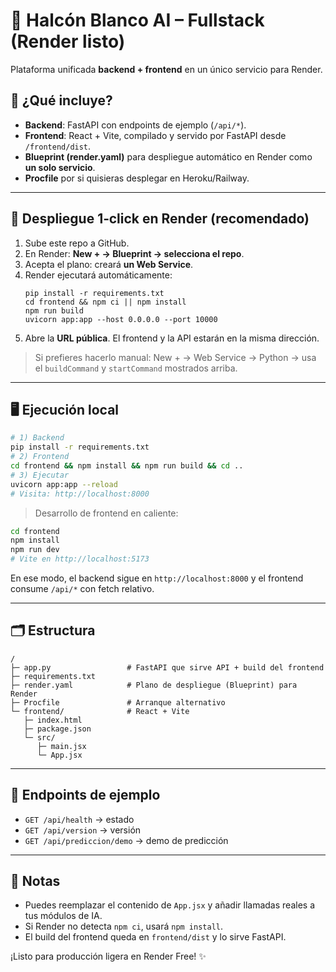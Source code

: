 # 🦅 Halcón Blanco AI – Fullstack (Render listo)

Plataforma unificada **backend + frontend** en un único servicio para Render.

## 🚀 ¿Qué incluye?
- **Backend**: FastAPI con endpoints de ejemplo (`/api/*`).
- **Frontend**: React + Vite, compilado y servido por FastAPI desde `/frontend/dist`.
- **Blueprint (render.yaml)** para despliegue automático en Render como **un solo servicio**.
- **Procfile** por si quisieras desplegar en Heroku/Railway.

---

## 🔧 Despliegue 1‑click en Render (recomendado)
1. Sube este repo a GitHub.
2. En Render: **New + → Blueprint → selecciona el repo**.
3. Acepta el plano: creará **un Web Service**.
4. Render ejecutará automáticamente:
   ```
   pip install -r requirements.txt
   cd frontend && npm ci || npm install
   npm run build
   uvicorn app:app --host 0.0.0.0 --port 10000
   ```
5. Abre la **URL pública**. El frontend y la API estarán en la misma dirección.

> Si prefieres hacerlo manual: New + → Web Service → Python → usa el `buildCommand` y `startCommand` mostrados arriba.

---

## 🖥️ Ejecución local
```bash
# 1) Backend
pip install -r requirements.txt
# 2) Frontend
cd frontend && npm install && npm run build && cd ..
# 3) Ejecutar
uvicorn app:app --reload
# Visita: http://localhost:8000
```

> Desarrollo de frontend en caliente:
```bash
cd frontend
npm install
npm run dev
# Vite en http://localhost:5173
```
En ese modo, el backend sigue en `http://localhost:8000` y el frontend consume `/api/*` con fetch relativo.

---

## 🗂️ Estructura
```
/
├─ app.py                 # FastAPI que sirve API + build del frontend
├─ requirements.txt
├─ render.yaml            # Plano de despliegue (Blueprint) para Render
├─ Procfile               # Arranque alternativo
└─ frontend/              # React + Vite
   ├─ index.html
   ├─ package.json
   └─ src/
      ├─ main.jsx
      └─ App.jsx
```

---

## 🔗 Endpoints de ejemplo
- `GET /api/health` → estado
- `GET /api/version` → versión
- `GET /api/prediccion/demo` → demo de predicción

---

## 📝 Notas
- Puedes reemplazar el contenido de `App.jsx` y añadir llamadas reales a tus módulos de IA.
- Si Render no detecta `npm ci`, usará `npm install`.
- El build del frontend queda en `frontend/dist` y lo sirve FastAPI.

¡Listo para producción ligera en Render Free! ✨
